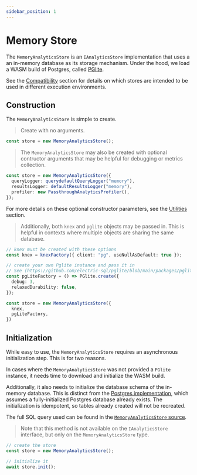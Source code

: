 ```yaml
---
sidebar_position: 1
---
```


# Memory Store

The `MemoryAnalyticsStore` is an `IAnalyticsStore` implementation that uses a an in-memory database as its storage mechanism. Under the hood, we load a WASM build of Postgres, called [PGlite](https://pglite.dev/).

<aside class="notice">
See the <a href="#compatibility">Compatibility</a> section for details on which stores are intended to be used in different execution environments.
</aside>

## Construction

The `MemoryAnalyticsStore` is simple to create.

> Create with no arguments.

```typescript
const store = new MemoryAnalyticsStore();
```

> The `MemoryAnalyticsStore` may also be created with optional contructor arguments that may be helpful for debugging or metrics collection.

```typescript
const store = new MemoryAnalyticsStore({
  queryLogger: querydefaultQueryLogger("memory"),
  resultsLogger: defaultResultsLogger("memory"),
  profiler: new PassthroughAnalyticsProfiler(),
});
```

For more details on these optional constructor parameters, see the [Utilities](#utilities) section.

> Additionally, both `knex` and `pglite` objects may be passed in. This is helpful in contexts where multiple objects are sharing the same database.

```typescript
// knex must be created with these options
const knex = knexFactory({ client: "pg", useNullAsDefault: true });

// create your own Pglite instance and pass it in
// See (https://github.com/electric-sql/pglite/blob/main/packages/pglite/src/interface.ts) for full list of options.
const pgLiteFactory = () => PGlite.create({
  debug: 3,
  relaxedDurability: false,
});

const store = new MemoryAnalyticsStore({
  knex,
  pgLiteFactory,
})
```

## Initialization

While easy to use, the `MemoryAnalyticsStore` requires an asynchronous initialization step. This is for two reasons.

In cases where the `MemoryAnalyticsStore` was not provided a `PGlite` instance, it needs time to download and initialize the WASM build.

Additionally, it also needs to initialize the database schema of the in-memory database. This is distinct from the <a href="#postgres">Postgres implementation</a>, which assumes a fully-initialized Postgres database already exists. The initialization is idempotent, so tables already created will not be recreated.

The full SQL query used can be found in the [`MemoryAnalyticsStore` source](https://github.com/powerhouse-inc/analytics-engine/blob/main/browser/src/MemoryAnalyticsStore.ts).

> Note that this method is not available on the `IAnalyticsStore` interface, but only on the `MemoryAnalyticsStore` type.

```typescript
// create the store
const store = new MemoryAnalyticsStore();

// initialize it
await store.init();
```
